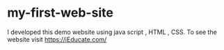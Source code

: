 # my-first-web-site
I developed this demo website using java script , HTML , CSS. To see the website visit https://iEducate.com/
